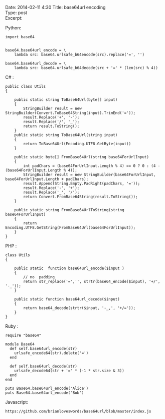 Date: 2014-02-11 4:30
Title: base64url encoding  
Type: post  
Excerpt:   


Python:

    import base64


    base64.base64url_encode = \ 
        lambda src: base64.urlsafe_b64encode(src).replace('=', '') 

    base64.base64url_decode = \ 
        lambda src: base64.urlsafe_b64decode(src + '=' * (len(src) % 4)) 
        
        
C# :

    public class Utils
    {

        public static string ToBase64Url(byte[] input)
        {
            StringBuilder result = new StringBuilder(Convert.ToBase64String(input).TrimEnd('='));
            result.Replace('+', '-');
            result.Replace('/', '_');
            return result.ToString();
        }
        public static string ToBase64Url(string input)
        {
            return ToBase64Url(Encoding.UTF8.GetByte(input))
        }

        public static byte[] FromBase64Url(string base64ForUrlInput)
        {
            int padChars = (base64ForUrlInput.Length % 4) == 0 ? 0 : (4 - (base64ForUrlInput.Length % 4));
            StringBuilder result = new StringBuilder(base64ForUrlInput, base64ForUrlInput.Length + padChars);
            result.Append(String.Empty.PadRight(padChars, '='));
            result.Replace('-', '+');
            result.Replace('_', '/');
            return Convert.FromBase64String(result.ToString());
        }

        public static string FromBase64UrlToString(string base64ForUrlInput)
        {
            return Encoding.UTF8.GetString(FromBase64Url(base64ForUrlInput));
        }
    }        

PHP :

    class Utils
    {

        public static  function base64url_encode($input ) 
        {   
            // no  padding
            return str_replace('=','', strtr(base64_encode($input), '+/', '-_'));
        }   

        public static function base64url_decode($input)
        {   
            return base64_decode(strtr($input, '-_,', '+/='));
        }   
    }

Ruby :

    require "base64"

    module Base64
      def self.base64url_encode(str)
        urlsafe_encode64(str).delete('=')
      end

      def self.base64url_decode(str)
        urlsafe_decode64(str + '=' * (-1 * str.size & 3))
      end
    end

    puts Base64.base64url_encode('Alice')
    puts Base64.base64url_encode('Bob')


Javascript:

    https://github.com/brianloveswords/base64url/blob/master/index.js
    


            
    
    
    